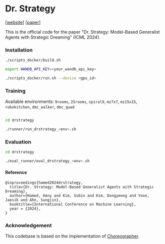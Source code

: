# Dr. Strategy
[[website](https://ahn-ml.github.io/drstrategy/)] [[paper](https://arxiv.org/abs/2402.18866)]

This is the official code for the paper "Dr. Strategy: Model-Based Generalist Agents with Strategic Dreaming" (ICML 2024).


### Installation

```bash
./scripts_docker/build.sh

export WANDB_API_KEY=<your_wandb_api_key>

./scripts_docker/run.sh --device <gpu_id>
```


### Training
Available environments: `9rooms`, `25rooms`, `spiral9`, `mz7x7`, `mz15x15`, `robokitchen`, `dmc_walker`, `dmc_quad`

```bash

cd drstrategy

./runner/run_drstrategy_<env>.sh
```


### Evaluation
```bash
cd drstrategy

./eval_runner/eval_drstrategy_<env>.sh

```

#### Reference

```
@inproceedings{hamed2024drstrategy,
  title={Dr. Strategy: Model-Based Generalist Agents with Strategic Dreaming},
  author={Hamed, Hany and Kim, Subin and Kim, Dongyeong and Yoon, Jaesik and Ahn, Sungjin},
  booktitle={International Conference on Machine Learning},
  year = {2024},
}
```


### Acknowledgement

This codebase is based on the implementation of [Choreographer](https://skillchoreographer.github.io/).